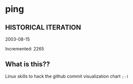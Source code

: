 # ping

## HISTORICAL ITERATION
2003-08-15

Incremented: 2265

## What is this?? 
Linux skills to hack the github commit visualization chart `;-)`
